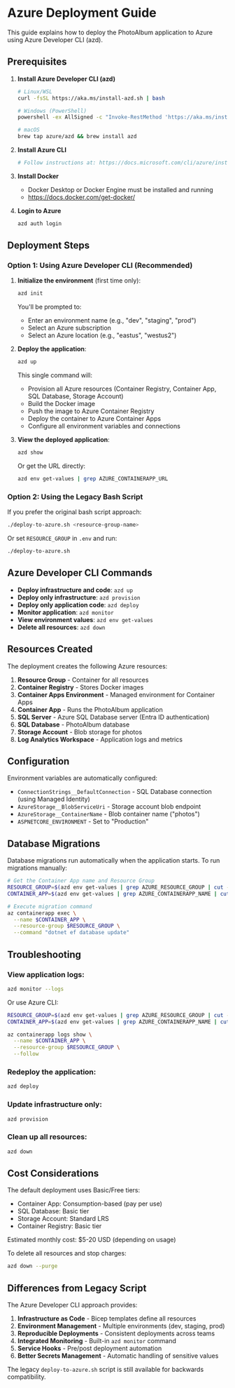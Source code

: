 # Azure Deployment Guide

This guide explains how to deploy the PhotoAlbum application to Azure using Azure Developer CLI (azd).

## Prerequisites

1. **Install Azure Developer CLI (azd)**
   ```bash
   # Linux/WSL
   curl -fsSL https://aka.ms/install-azd.sh | bash

   # Windows (PowerShell)
   powershell -ex AllSigned -c "Invoke-RestMethod 'https://aka.ms/install-azd.ps1' | Invoke-Expression"

   # macOS
   brew tap azure/azd && brew install azd
   ```

2. **Install Azure CLI**
   ```bash
   # Follow instructions at: https://docs.microsoft.com/cli/azure/install-azure-cli
   ```

3. **Install Docker**
   - Docker Desktop or Docker Engine must be installed and running
   - https://docs.docker.com/get-docker/

4. **Login to Azure**
   ```bash
   azd auth login
   ```

## Deployment Steps

### Option 1: Using Azure Developer CLI (Recommended)

1. **Initialize the environment** (first time only):
   ```bash
   azd init
   ```

   You'll be prompted to:
   - Enter an environment name (e.g., "dev", "staging", "prod")
   - Select an Azure subscription
   - Select an Azure location (e.g., "eastus", "westus2")

2. **Deploy the application**:
   ```bash
   azd up
   ```

   This single command will:
   - Provision all Azure resources (Container Registry, Container App, SQL Database, Storage Account)
   - Build the Docker image
   - Push the image to Azure Container Registry
   - Deploy the container to Azure Container Apps
   - Configure all environment variables and connections

3. **View the deployed application**:
   ```bash
   azd show
   ```

   Or get the URL directly:
   ```bash
   azd env get-values | grep AZURE_CONTAINERAPP_URL
   ```

### Option 2: Using the Legacy Bash Script

If you prefer the original bash script approach:

```bash
./deploy-to-azure.sh <resource-group-name>
```

Or set `RESOURCE_GROUP` in `.env` and run:
```bash
./deploy-to-azure.sh
```

## Azure Developer CLI Commands

- **Deploy infrastructure and code**: `azd up`
- **Deploy only infrastructure**: `azd provision`
- **Deploy only application code**: `azd deploy`
- **Monitor application**: `azd monitor`
- **View environment values**: `azd env get-values`
- **Delete all resources**: `azd down`

## Resources Created

The deployment creates the following Azure resources:

1. **Resource Group** - Container for all resources
2. **Container Registry** - Stores Docker images
3. **Container Apps Environment** - Managed environment for Container Apps
4. **Container App** - Runs the PhotoAlbum application
5. **SQL Server** - Azure SQL Database server (Entra ID authentication)
6. **SQL Database** - PhotoAlbum database
7. **Storage Account** - Blob storage for photos
8. **Log Analytics Workspace** - Application logs and metrics

## Configuration

Environment variables are automatically configured:

- `ConnectionStrings__DefaultConnection` - SQL Database connection (using Managed Identity)
- `AzureStorage__BlobServiceUri` - Storage account blob endpoint
- `AzureStorage__ContainerName` - Blob container name ("photos")
- `ASPNETCORE_ENVIRONMENT` - Set to "Production"

## Database Migrations

Database migrations run automatically when the application starts. To run migrations manually:

```bash
# Get the Container App name and Resource Group
RESOURCE_GROUP=$(azd env get-values | grep AZURE_RESOURCE_GROUP | cut -d'=' -f2 | tr -d '"')
CONTAINER_APP=$(azd env get-values | grep AZURE_CONTAINERAPP_NAME | cut -d'=' -f2 | tr -d '"')

# Execute migration command
az containerapp exec \
  --name $CONTAINER_APP \
  --resource-group $RESOURCE_GROUP \
  --command "dotnet ef database update"
```

## Troubleshooting

### View application logs:
```bash
azd monitor --logs
```

Or use Azure CLI:
```bash
RESOURCE_GROUP=$(azd env get-values | grep AZURE_RESOURCE_GROUP | cut -d'=' -f2 | tr -d '"')
CONTAINER_APP=$(azd env get-values | grep AZURE_CONTAINERAPP_NAME | cut -d'=' -f2 | tr -d '"')

az containerapp logs show \
  --name $CONTAINER_APP \
  --resource-group $RESOURCE_GROUP \
  --follow
```

### Redeploy the application:
```bash
azd deploy
```

### Update infrastructure only:
```bash
azd provision
```

### Clean up all resources:
```bash
azd down
```

## Cost Considerations

The default deployment uses Basic/Free tiers:
- Container App: Consumption-based (pay per use)
- SQL Database: Basic tier
- Storage Account: Standard LRS
- Container Registry: Basic tier

Estimated monthly cost: $5-20 USD (depending on usage)

To delete all resources and stop charges:
```bash
azd down --purge
```

## Differences from Legacy Script

The Azure Developer CLI approach provides:

1. **Infrastructure as Code** - Bicep templates define all resources
2. **Environment Management** - Multiple environments (dev, staging, prod)
3. **Reproducible Deployments** - Consistent deployments across teams
4. **Integrated Monitoring** - Built-in `azd monitor` command
5. **Service Hooks** - Pre/post deployment automation
6. **Better Secrets Management** - Automatic handling of sensitive values

The legacy `deploy-to-azure.sh` script is still available for backwards compatibility.
